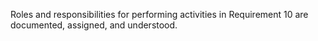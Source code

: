Roles and responsibilities for performing activities in Requirement 10 are documented, assigned, and understood.